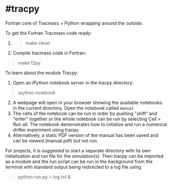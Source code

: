 #tracpy
======

Fortran core of Tracmass + Python wrapping around the outside.

To get the Fortran Tracmass code ready:
1.  > make clean
2. Compile tracmass code in Fortran: 
> make f2py

To learn about the module Tracpy:
1. Open an iPython notebook server in the tracpy directory:
> ipython notebook
2. A webpage will open in your browser showing the available notebooks in the current directory. Open the notebook called `manual`
3. The cells of the notebook can be run in order by pushing "shift" and "enter" together or the whole notebook can be run by selecting Cell > Run all. The notebook demonstrates how to initialize and run a numerical drifter experiment using tracpy.
4. Alternatively, a static PDF version of the manual has been saved and can be viewed (manual.pdf) but not run.

For projects, it is suggested to start a separate directory with its own initialization and run file for the simulation(s). Then tracpy can be imported as a module and the run script can be run in the background from the terminal with standard output being redirected to a log file using
> python run.py > log.txt &